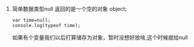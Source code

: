 1. 简单数据类型null   返回的是一个空的对象 object;

   ```
   var time=null;
   console.log(typeof time);
   ```

   如果有个变量我们以后打算储存为对象，暂时没想好放啥,这个时候就给null

